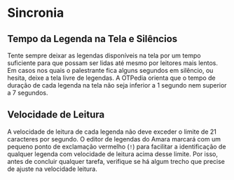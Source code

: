 # Sincronia

## Tempo da Legenda na Tela e Silêncios

Tente sempre deixar as legendas disponíveis na tela por um tempo suficiente para que possam ser lidas até mesmo por leitores mais lentos. Em casos nos quais o palestrante fica alguns segundos em silêncio, ou hesita, deixe a tela livre de legendas. A OTPedia orienta que o tempo de duração de cada legenda na tela não seja inferior a 1 segundo nem superior a 7 segundos.

## Velocidade de Leitura

A velocidade de leitura de cada legenda não deve exceder o limite de 21 caracteres por segundo. O editor de legendas do Amara marcará com um pequeno ponto de exclamação vermelho (`!`) para facilitar a identificação de qualquer legenda com velocidade de leitura acima desse limite. Por isso, antes de concluir qualquer tarefa, verifique se há algum trecho que precise de ajuste na velocidade leitura.